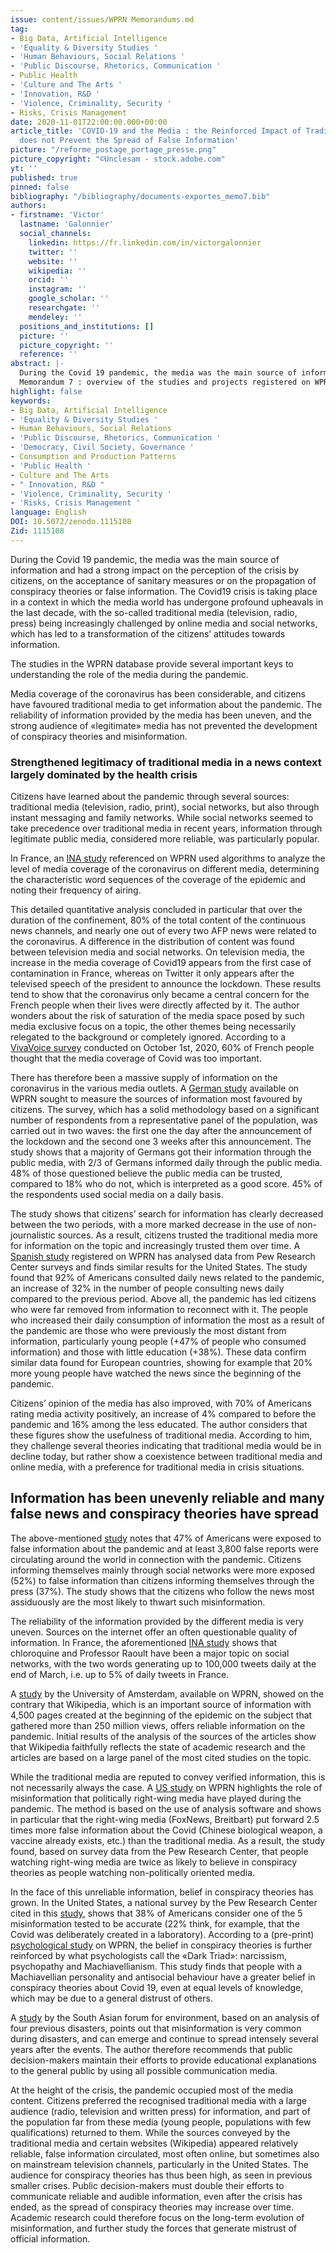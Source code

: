 ```yaml
---
issue: content/issues/WPRN Memorandums.md
tag:
- Big Data, Artificial Intelligence
- 'Equality & Diversity Studies '
- 'Human Behaviours, Social Relations '
- 'Public Discourse, Rhetorics, Communication '
- Public Health
- 'Culture and The Arts '
- 'Innovation, R&D '
- 'Violence, Criminality, Security '
- Risks, Crisis Management
date: 2020-11-01T22:00:00.000+00:00
article_title: 'COVID-19 and the Media : the Reinforced Impact of Traditional Media
  does not Prevent the Spread of False Information'
picture: "/reforme_postage_portage_presse.png"
picture_copyright: "©Unclesam - stock.adobe.com"
yt: ''
published: true
pinned: false
bibliography: "/bibliography/documents-exportes_memo7.bib"
authors:
- firstname: 'Victor'
  lastname: 'Galonnier'
  social_channels:
    linkedin: https://fr.linkedin.com/in/victorgalonnier
    twitter: ''
    website: ''
    wikipedia: ''
    orcid: ''
    instagram: ''
    google_scholar: ''
    researchgate: ''
    mendeley: ''
  positions_and_institutions: []
  picture: ''
  picture_copyright: ''
  reference: ''
abstract: |-
  During the Covid 19 pandemic, the media was the main source of information and had a strong impact on the perception of the crisis by citizens, on the acceptance of sanitary measures or on the propagation of conspiracy theories or false information. The Covid 19 major crisis took place in a context where the media world has undergone profound upheavals in the last decade, with the so-called traditional media (television, radio, press) being increasingly challenged by online media and social networks, which has led to a transformation of the citizens’ relationship to information.
  Memorandum 7 : overview of the studies and projects registered on WPRN database
highlight: false
keywords:
- Big Data, Artificial Intelligence
- 'Equality & Diversity Studies '
- Human Behaviours, Social Relations
- 'Public Discourse, Rhetorics, Communication '
- 'Democracy, Civil Society, Governance '
- Consumption and Production Patterns
- 'Public Health '
- Culture and The Arts
- " Innovation, R&D "
- 'Violence, Criminality, Security '
- 'Risks, Crisis Management '
language: English
DOI: 10.5072/zenodo.1115108
Zid: 1115108
---
```

During the Covid 19 pandemic, the media was the main source of information and had a strong impact on the perception of the crisis by citizens, on the acceptance of sanitary measures or on the propagation of conspiracy theories or false information. The Covid19 crisis is taking place in a context in which the media world has undergone profound upheavals in the last decade, with the so-called traditional media (television, radio, press) being increasingly challenged by online media and social networks, which has led to a transformation of the citizens’ attitudes towards information.

The studies in the WPRN database provide several important keys to understanding the role of the media during the pandemic.

Media coverage of the coronavirus has been considerable, and citizens have favoured traditional media to get information about the pandemic. The reliability of information provided by the media has been uneven, and the strong audience of «legitimate» media has not prevented the development of conspiracy theories and misinformation.

### Strengthened legitimacy of traditional media in a news context largely dominated by the health crisis

Citizens have learned about the pandemic through several sources: traditional media (television, radio, print), social networks, but also through instant messaging and family networks. While social networks seemed to take precedence over traditional media in recent years, information through legitimate public media, considered more reliable, was particularly popular.

In France, an [INA study](https://wprn.org/item/419552 "WPRN/419552 ") referenced on WPRN used algorithms to analyze the level of media coverage of the coronavirus on different media, determining the characteristic word sequences of the coverage of the epidemic and noting their frequency of airing.

This detailed quantitative analysis concluded in particular that over the duration of the confinement, 80% of the total content of the continuous news channels, and nearly one out of every two AFP news were related to the coronavirus. A difference in the distribution of content was found between television media and social networks. On television media, the increase in the media coverage of Covid19 appears from the first case of contamination in France, whereas on Twitter it only appears after the televised speech of the president to announce the lockdown. These results tend to show that the coronavirus only became a central concern for the French people when their lives were directly affected by it. The author wonders about the risk of saturation of the media space posed by such media exclusive focus on a topic, the other themes being necessarily relegated to the background or completely ignored. According to a [VivaVoice survey](https://www.institut-viavoice.com/traitement-editorial-crise-sanitaire/ "VivaVoice") conducted on October 1st, 2020, 60% of French people thought that the media coverage of Covid was too important.

There has therefore been a massive supply of information on the coronavirus in the various media outlets. A [German study](https://wprn.org/item/423452 "WPRN/423452") available on WPRN sought to measure the sources of information most favoured by citizens. The survey, which has a solid methodology based on a significant number of respondents from a representative panel of the population, was carried out in two waves: the first one the day after the announcement of the lockdown and the second one 3 weeks after this announcement. The study shows that a majority of Germans got their information through the public media, with 2/3 of Germans informed daily through the public media. 48% of those questioned believe the public media can be trusted, compared to 18% who do not, which is interpreted as a good score. 45% of the respondents used social media on a daily basis.

The study shows that citizens’ search for information has clearly decreased between the two periods, with a more marked decrease in the use of non-journalistic sources. As a result, citizens trusted the traditional media more for information on the topic and increasingly trusted them over time. A [Spanish study](https://wprn.org/item/430252 "WPRN/430252") registered on WPRN has analysed data from Pew Research Center surveys and finds similar results for the United States. The study found that 92% of Americans consulted daily news related to the pandemic, an increase of 32% in the number of people consulting news daily compared to the previous period. Above all, the pandemic has led citizens who were far removed from information to reconnect with it. The people who increased their daily consumption of information the most as a result of the pandemic are those who were previously the most distant from information, particularly young people (+47% of people who consumed information) and those with little education (+38%). These data confirm similar data found for European countries, showing for example that 20% more young people have watched the news since the beginning of the pandemic.

Citizens’ opinion of the media has also improved, with 70% of Americans rating media activity positively, an increase of 4% compared to before the pandemic and 16% among the less educated. The author considers that these figures show the usefulness of traditional media. According to him, they challenge several theories indicating that traditional media would be in decline today, but rather show a coexistence between traditional media and online media, with a preference for traditional media in crisis situations.

## Information has been unevenly reliable and many false news and conspiracy theories have spread

The above-mentioned [study](https://wprn.org/item/430252 "WPRN/430252") notes that 47% of Americans were exposed to false information about the pandemic and at least 3,800 false reports were circulating around the world in connection with the pandemic. Citizens informing themselves mainly through social networks were more exposed (52%) to false information than citizens informing themselves through the press (37%). The study shows that the citizens who follow the news most assiduously are the most likely to thwart such misinformation.

The reliability of the information provided by the different media is very uneven. Sources on the internet offer an often questionable quality of information. In France, the aforementioned [INA study](https://wprn.org/item/419552 "WPRN/419552") shows that chloroquine and Professor Raoult have been a major topic on social networks, with the two words generating up to 100,000 tweets daily at the end of March, i.e. up to 5% of daily tweets in France.

A [study](https://wprn.org/item/412952 "WPRN/412952") by the University of Amsterdam, available on WPRN, showed on the contrary that Wikipedia, which is an important source of information with 4,500 pages created at the beginning of the epidemic on the subject that gathered more than 250 million views, offers reliable information on the pandemic. Initial results of the analysis of the sources of the articles show that Wikipedia faithfully reflects the state of academic research and the articles are based on a large panel of the most cited studies on the topic.

While the traditional media are reputed to convey verified information, this is not necessarily always the case. A [US study](https://wprn.org/item/429752 "WPRN/429752") on WPRN highlights the role of misinformation that politically right-wing media have played during the pandemic. The method is based on the use of analysis software and shows in particular that the right-wing media (FoxNews, Breitbart) put forward 2.5 times more false information about the Covid (Chinese biological weapon, a vaccine already exists, etc.) than the traditional media. As a result, the study found, based on survey data from the Pew Research Center, that people watching right-wing media are twice as likely to believe in conspiracy theories as people watching non-politically oriented media.

In the face of this unreliable information, belief in conspiracy theories has grown. In the United States, a national survey by the Pew Research Center cited in this [study](https://wprn.org/item/430252 "WPRN/430252"), shows that 38% of Americans consider one of the 5 misinformation tested to be accurate (22% think, for example, that the Covid was deliberately created in a laboratory). According to a (pre-print) [psychological study](https://wprn.org/item/476952 "WPRN/476952") on WPRN, the belief in conspiracy theories is further reinforced by what psychologists call the «Dark Triad»: narcissism, psychopathy and Machiavellianism. This study finds that people with a Machiavellian personality and antisocial behaviour have a greater belief in conspiracy theories about Covid 19, even at equal levels of knowledge, which may be due to a general distrust of others.

A [study](https://wprn.org/item/429452 "WPRN/429452") by the South Asian forum for environment, based on an analysis of four previous disasters, points out that misinformation is very common during disasters, and can emerge and continue to spread intensely several years after the events. The author therefore recommends that public decision-makers maintain their efforts to provide educational explanations to the general public by using all possible communication media.

At the height of the crisis, the pandemic occupied most of the media content. Citizens preferred the recognised traditional media with a large audience (radio, television and written press) for information, and part of the population far from these media (young people, populations with few qualifications) returned to them. While the sources conveyed by the traditional media and certain websites (Wikipedia) appeared relatively reliable, false information circulated, most often online, but sometimes also on mainstream television channels, particularly in the United States. The audience for conspiracy theories has thus been high, as seen in previous smaller crises. Public decision-makers must double their efforts to communicate reliable and audible information, even after the crisis has ended, as the spread of conspiracy theories may increase over time. Academic research could therefore focus on the long-term evolution of misinformation, and further study the forces that generate mistrust of official information.